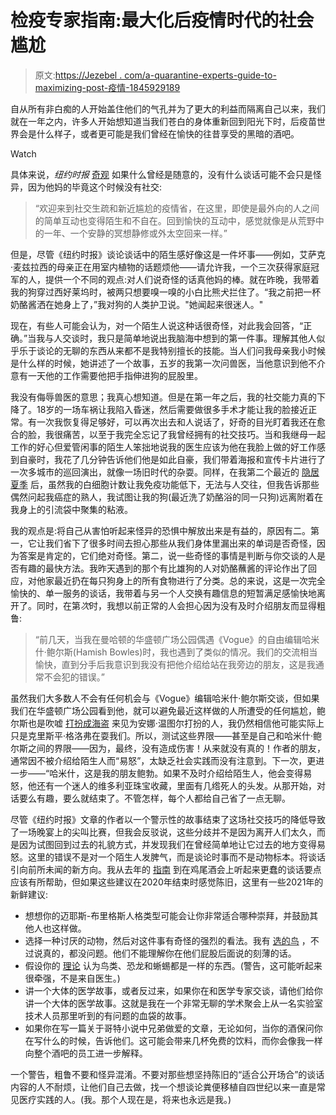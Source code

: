 # 检疫专家指南:最大化后疫情时代的社会尴尬

> 原文:[https://Jezebel . com/a-quarantine-experts-guide-to-maximizing-post-疫情-1845929189](https://jezebel.com/a-quarantine-experts-guide-to-maximizing-post-pandemic-1845929189)

自从所有非白痴的人开始盖住他们的气孔并为了更大的利益而隔离自己以来，我们就在一年之内，许多人开始想知道当我们苍白的身体重新回到阳光下时，后疫苗世界会是什么样子，或者更可能是我们曾经在愉快的往昔享受的黑暗的酒吧。

Watch

具体来说，*纽约时报* [奇观](https://www.nytimes.com/2020/12/20/style/self-care/feeling-socially-awkward-even-extroverts-are-a-little-rusty.html?action=click&module=Top%20Stories&pgtype=Homepage) 如果什么曾经是随意的，没有什么谈话可能不会只是怪异，因为他妈的毕竟这个时候没有社交:

> “欢迎来到社交生疏和新近尴尬的疫情省，在这里，即使是最外向的人之间的简单互动也变得陌生和不自在。回到愉快的互动中，感觉就像是从荒野中的一年、一个安静的冥想静修或外太空回来一样。”

但是，尽管《纽约时报》谈论谈话中的陌生感好像这是一件坏事——例如，艾萨克·麦兹拉西的母亲正在用室内植物的话题烦他——请允许我，一个三次获得家庭冠军的人，提供一个不同的观点:对人们说奇怪的话真他妈的棒。就在昨晚，我带着我的狗穿过西好莱坞时，被两只想要嗅一嗅的小白比熊犬拦住了。“我之前把一杯奶酪酱洒在她身上了，”我对狗的人类护卫说。"她闻起来很迷人。"

现在，有些人可能会认为，对一个陌生人说这种话很奇怪，对此我会回答，“正确。”当我与人交谈时，我只是简单地说出我脑海中想到的第一件事。理解其他人似乎乐于谈论的无聊的东西从来都不是我特别擅长的技能。当人们问我母亲我小时候是什么样的时候，她讲述了一个故事，五岁的我第一次问兽医，当他意识到他不介意有一天他的工作需要他把手指伸进狗的屁股里。

我没有侮辱兽医的意思；我真心想知道。但是在第一年之后，我的社交能力真的下降了。18岁的一场车祸让我陷入昏迷，然后需要做很多手术才能让我的脸接近正常。有一次我恢复得足够好，可以再次出去和人说话了，好奇的目光盯着我还在愈合的脸，我很痛苦，以至于我完全忘记了我曾经拥有的社交技巧。当和我继母一起工作的好心但爱管闲事的陌生人笨拙地说我的医生应该为他在我脸上做的好工作感到自豪时，我花了几分钟告诉他们他是如此自豪，我们带着海报和宣传卡片进行了一次多城市的巡回演出，就像一场旧时代的杂耍。同样，在我第二个最近的 [隐居夏季](https://theattic.jezebel.com/the-solitude-of-self-quarantine-is-both-terrifying-and-1842295072) 后，虽然我的白细胞计数让我免疫功能低下，无法与人交往，但我告诉那些偶然问起我癌症的熟人，我试图让我的狗(最近洗了奶酪浴的同一只狗)远离附着在我身上的引流袋中聚集的粘液。

我的观点是:将自己从害怕听起来怪异的恐惧中解放出来是有益的，原因有二。第一，它让我们省下了很多时间去担心那些从我们身体里漏出来的单词是否奇怪，因为答案是肯定的，它们绝对奇怪。第二，说一些奇怪的事情是判断与你交谈的人是否有趣的最快方法。我昨天遇到的那个有比雄狗的人对奶酪蘸酱的评论作出了回应，对他家最近扔在每只狗身上的所有食物进行了分类。总的来说，这是一次完全愉快的、单一服务的谈话，我带着与另一个人交换有趣信息的短暂满足感愉快地离开了。同时，在第*次*时，我想以前正常的人会担心因为没有及时介绍朋友而显得粗鲁:

> “前几天，当我在曼哈顿的华盛顿广场公园偶遇《Vogue》的自由编辑哈米什·鲍尔斯(Hamish Bowles)时，我也遇到了类似的情况。我们的交流相当愉快，直到分手后我意识到我没有把他介绍给站在我旁边的朋友，这是我通常不会犯的错误。”

虽然我们大多数人不会有任何机会与《Vogue》编辑哈米什·鲍尔斯交谈，但如果我们在华盛顿广场公园看到他，就可以避免最近这样做的人所遭受的任何尴尬，鲍尔斯也是吹嘘 [打扮成海盗](https://www.youtube.com/watch?v=nb7SElfs2xE&ab_channel=Vogue) 来见为安娜·温图尔打扮的人，我仍然相信他可能实际上只是克里斯平·格洛弗在耍我们。所以，测试这些界限——甚至是自己和哈米什·鲍尔斯之间的界限——因为，最终，没有造成伤害！从来就没有真的！作者的朋友，通常因不被介绍给陌生人而“易怒”，太缺乏社会实践而没有注意到。下一次，更进一步——“哈米什，这是我的朋友鲍勃。如果不及时介绍给陌生人，他会变得易怒，他还有一个迷人的维多利亚珠宝收藏，里面有几绺死人的头发。从那开始，对话要么有趣，要么就结束了。不管怎样，每个人都给自己省了一点无聊。

尽管《纽约时报》文章的作者以一个警示性的故事结束了这场社交技巧的降低导致了一场晚宴上的尖叫比赛，但我会反驳说，这些分歧并不是因为离开人们太久，而是因为试图回到过去的礼貌方式，并发现我们在曾经简单地让它过去的地方变得易怒。这里的错误不是对一个陌生人发脾气，而是谈论时事而不是动物标本。将谈话引向前所未闻的新方向。我从去年的 [指南](https://jezebel.com/a-holiday-guide-to-sounding-dumber-at-cocktail-parties-1840273270) 到在鸡尾酒会上听起来更蠢的谈话要点应该有所帮助，但如果这些建议在2020年结束时感觉陈旧，这里有一些2021年的新鲜建议:

*   想想你的迈耶斯-布里格斯人格类型可能会让你非常适合哪种崇拜，并鼓励其他人也这样做。
*   选择一种讨厌的动物，然后对这件事有奇怪的强烈的看法。我有 [选的鸟](https://jezebel.com/there-are-5-good-birds-but-which-5-1843161206) ，不过说真的，都没问题。他们不能理解你在他们屁股后面说的刻薄的话。
*   假设你的 [理论](https://jezebel.com/i-am-a-doctor-too-and-i-say-birds-lizards-and-dinosa-1844606795) 认为鸟类、恐龙和蜥蜴都是一样的东西。(警告，这可能听起来很牵强，不是来自医生。)
*   讲一个大体的医学故事，或者反过来，如果你在和医学专家交谈，请他们给你讲一个大体的医学故事。这就是我在一个非常无聊的学术聚会上从一名实验室技术人员那里听到的有问题的血袋的故事。
*   如果你在写一篇关于哥特小说中兄弟做爱的文章，无论如何，当你的酒保问你在写什么的时候，告诉他们。这可能会带来几杯免费的饮料，而你会像我一样向整个酒吧的员工进一步解释。

一个警告，粗鲁不要和怪异混淆。不要对那些想坚持陈旧的“适合公开场合”的谈话内容的人不耐烦，让他们自己去做，找一个想谈论粪便移植自四世纪以来一直是常见医疗实践的人。(我。那个人现在是，将来也永远是我。)